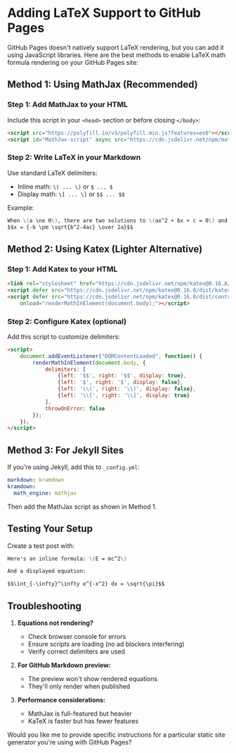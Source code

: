 # Adding LaTeX Support to GitHub Pages

GitHub Pages doesn't natively support LaTeX rendering, but you can add it using JavaScript libraries. Here are the best methods to enable LaTeX math formula rendering on your GitHub Pages site:

## Method 1: Using MathJax (Recommended)

### Step 1: Add MathJax to your HTML
Include this script in your `<head>` section or before closing `</body>`:

```html
<script src="https://polyfill.io/v3/polyfill.min.js?features=es6"></script>
<script id="MathJax-script" async src="https://cdn.jsdelivr.net/npm/mathjax@3/es5/tex-mml-chtml.js"></script>
```

### Step 2: Write LaTeX in your Markdown
Use standard LaTeX delimiters:
- Inline math: `\( ... \)` or `$ ... $`
- Display math: `\[ ... \]` or `$$ ... $$`

Example:
```markdown
When \(a \ne 0\), there are two solutions to \(ax^2 + bx + c = 0\) and they are:
$$x = {-b \pm \sqrt{b^2-4ac} \over 2a}$$
```

## Method 2: Using Katex (Lighter Alternative)

### Step 1: Add Katex to your HTML
```html
<link rel="stylesheet" href="https://cdn.jsdelivr.net/npm/katex@0.16.8/dist/katex.min.css">
<script defer src="https://cdn.jsdelivr.net/npm/katex@0.16.8/dist/katex.min.js"></script>
<script defer src="https://cdn.jsdelivr.net/npm/katex@0.16.8/dist/contrib/auto-render.min.js" 
    onload="renderMathInElement(document.body);"></script>
```

### Step 2: Configure Katex (optional)
Add this script to customize delimiters:
```html
<script>
    document.addEventListener("DOMContentLoaded", function() {
        renderMathInElement(document.body, {
            delimiters: [
                {left: '$$', right: '$$', display: true},
                {left: '$', right: '$', display: false},
                {left: '\\(', right: '\\)', display: false},
                {left: '\\[', right: '\\]', display: true}
            ],
            throwOnError: false
        });
    });
</script>
```

## Method 3: For Jekyll Sites

If you're using Jekyll, add this to `_config.yml`:

```yaml
markdown: kramdown
kramdown:
  math_engine: mathjax
```

Then add the MathJax script as shown in Method 1.

## Testing Your Setup

Create a test post with:

```markdown
Here's an inline formula: \(E = mc^2\)

And a displayed equation:

$$\int_{-\infty}^\infty e^{-x^2} dx = \sqrt{\pi}$$
```

## Troubleshooting

1. **Equations not rendering?**
   - Check browser console for errors
   - Ensure scripts are loading (no ad blockers interfering)
   - Verify correct delimiters are used

2. **For GitHub Markdown preview:**
   - The preview won't show rendered equations
   - They'll only render when published

3. **Performance considerations:**
   - MathJax is full-featured but heavier
   - KaTeX is faster but has fewer features

Would you like me to provide specific instructions for a particular static site generator you're using with GitHub Pages?